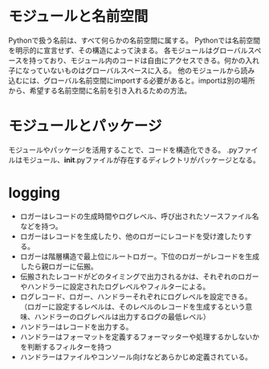 # モジュールと名前空間
Pythonで扱う名前は、すべて何らかの名前空間に属する。
Pythonでは名前空間を明示的に宣言せず、その構造によって決まる。
各モジュールはグローバルスペースを持っており、モジュール内のコードは自由にアクセスできる。何かの入れ子になっていないものはグローバルスペースに入る。
他のモジュールから読み込むには、グローバル名前空間にimportする必要があると。importは別の場所から、希望する名前空間に名前を引き入れるための方法。

# モジュールとパッケージ
モジュールやパッケージを活用することで、コードを構造化できる。
.pyファイルはモジュール、__init__.pyファイルが存在するディレクトリがパッケージとなる。

# logging
* ロガーはレコードの生成時間やログレベル、呼び出されたソースファイル名などを持つ。
* ロガーはレコードを生成したり、他のロガーにレコードを受け渡したりする。
* ロガーは階層構造で最上位にルートロガー。下位のロガーがレコードを生成したら親ロガーに伝搬。
* 伝搬されたレコードがどのタイミングで出力されるかは、それぞれのロガーやハンドラーに設定されたログレベルやフィルターによる。
* ログレコード、ロガー、ハンドラーそれぞれにログレベルを設定できる。（ロガーに設定するレベルは、そのレベルのレコードを生成するという意味、ハンドラーのログレベルは出力するログの最低レベル）
* ハンドラーはレコードを出力する。
* ハンドラーはフォーマットを定義するフォーマッターや処理するかしないかを判断するフィルターを持つ
* ハンドラーはファイルやコンソール向けなどあらかじめ定義されている。
